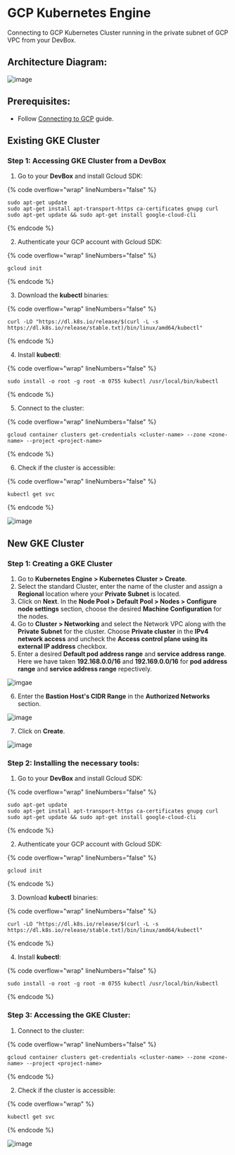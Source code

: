 # GCP Kubernetes Engine

Connecting to GCP Kubernetes Cluster running in the private subnet of GCP VPC from your DevBox.

## Architecture Diagram:

![image](../../../.gitbook/assets/gcp-gke-architecture.png)

## Prerequisites:

- Follow [Connecting to GCP](../../existing-network/connecting-to-gcp.md) guide.

## Existing GKE Cluster

### Step 1: Accessing GKE Cluster from a DevBox

1. Go to your **DevBox** and install Gcloud SDK:

{% code overflow="wrap" lineNumbers="false" %}
```
sudo apt-get update
sudo apt-get install apt-transport-https ca-certificates gnupg curl
sudo apt-get update && sudo apt-get install google-cloud-cli
```
{% endcode %}

2. Authenticate your GCP account with Gcloud SDK:

{% code overflow="wrap" lineNumbers="false" %}
```
gcloud init
```
{% endcode %}

3. Download the **kubectl** binaries:

{% code overflow="wrap" lineNumbers="false" %}
```
curl -LO "https://dl.k8s.io/release/$(curl -L -s https://dl.k8s.io/release/stable.txt)/bin/linux/amd64/kubectl"
```
{% endcode %}

4. Install **kubectl**:

{% code overflow="wrap" lineNumbers="false" %}
```
sudo install -o root -g root -m 0755 kubectl /usr/local/bin/kubectl
```
{% endcode %}

5. Connect to the cluster:

{% code overflow="wrap" lineNumbers="false" %}
```
gcloud container clusters get-credentials <cluster-name> --zone <zone-name> --project <project-name>
```
{% endcode %}

6. Check if the cluster is accessible:

{% code overflow="wrap" lineNumbers="false" %}
```
kubectl get svc
```
{% endcode %}

![image](../../../.gitbook/assets/gcp-gke-devbox-access.png)


## New GKE Cluster

### Step 1: Creating a GKE Cluster

1. Go to **Kubernetes Engine > Kubernetes Cluster > Create**.
2. Select the standard Cluster, enter the name of the cluster and assign a **Regional** location where your **Private Subnet** is located.
3. Click on **Next**. In the **Node Pool > Default Pool > Nodes > Configure node settings** section, choose the desired **Machine Configuration** for the nodes.
4. Go to **Cluster > Networking** and select the Network VPC along with the **Private Subnet** for the cluster. Choose **Private cluster** in the **IPv4 network access** and uncheck the **Access control plane using its external IP address** checkbox. 
5. Enter a desired **Default pod address range** and **service address range**. Here we have taken **192.168.0.0/16** and **192.169.0.0/16** for **pod address range** and **service address range** repectively.

![imgae](../../../.gitbook/assets/gcp-gke-setup-1.png)

6. Enter the **Bastion Host's CIDR Range** in the **Authorized Networks** section.

![image](../../../.gitbook/assets/gcp-gke-setup-2.png)

7. Click on **Create**.

![image](../../../.gitbook/assets/gcp-gke-setup-3.png)

### Step 2: Installing the necessary tools:

1. Go to your **DevBox** and install Gcloud SDK:

{% code overflow="wrap" lineNumbers="false" %}
```
sudo apt-get update
sudo apt-get install apt-transport-https ca-certificates gnupg curl
sudo apt-get update && sudo apt-get install google-cloud-cli
```
{% endcode %}

2. Authenticate your GCP account with Gcloud SDK:

{% code overflow="wrap" lineNumbers="false" %}
```
gcloud init
```
{% endcode %}

3. Download **kubectl** binaries:

{% code overflow="wrap" lineNumbers="false" %}
```
curl -LO "https://dl.k8s.io/release/$(curl -L -s https://dl.k8s.io/release/stable.txt)/bin/linux/amd64/kubectl"
```
{% endcode %}

4. Install **kubectl**:

{% code overflow="wrap" lineNumbers="false" %}
```
sudo install -o root -g root -m 0755 kubectl /usr/local/bin/kubectl
```
{% endcode %}

### Step 3: Accessing the GKE Cluster:

1. Connect to the cluster:

{% code overflow="wrap" lineNumbers="false" %}
```
gcloud container clusters get-credentials <cluster-name> --zone <zone-name> --project <project-name>
```
{% endcode %}

2. Check if the cluster is accessible:

{% code overflow="wrap" %}
```
kubectl get svc
```
{% endcode %}

![image](../../../.gitbook/assets/gcp-gke-devbox-access.png)